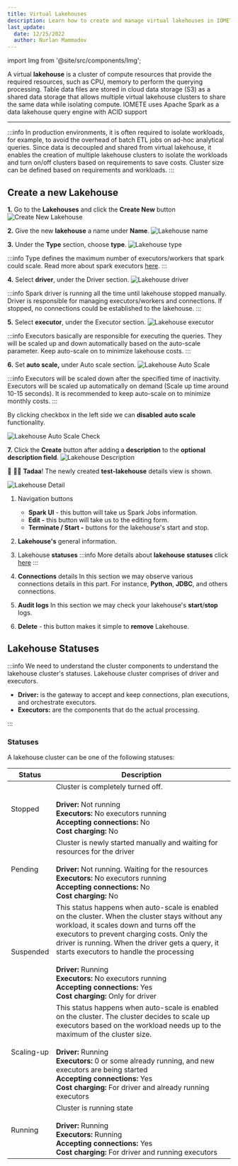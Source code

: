 ```yaml
---
title: Virtual Lakehouses
description: Learn how to create and manage virtual lakehouses in IOMETE, including cluster creation, scaling, and isolation of workloads for optimized performance and cost savings.
last_update:
  date: 12/25/2022
  author: Nurlan Mammadov
---
```


import Img from '@site/src/components/Img';

A virtual **lakehouse** is a cluster of compute resources that provide the required resources, such as CPU, memory to perform the querying processing. Table data files are stored in cloud data storage (S3) as a shared data storage that allows multiple virtual lakehouse clusters to share the same data while isolating compute. IOMETE uses Apache Spark as a data lakehouse query engine with ACID support

---

:::info
In production environments, it is often required to isolate workloads, for example, to avoid the overhead of batch ETL jobs on ad-hoc analytical queries. Since data is decoupled and shared from virtual lakehouse, it enables the creation of multiple lakehouse clusters to isolate the workloads and turn on/off clusters based on requirements to save costs. Cluster size can be defined based on requirements and workloads.
:::

## **Create a new Lakehouse[](https://iomete.com/docs/user-guide/virtual-lakehouses#create-virtual-lakehouse)**

**1.** Go to the **Lakehouses** and click the **Create New** button
<Img src="/img/user-guide/virtual-lakehouse/create-new.png" alt="Create New Lakehouse" />
<br />

**2.** Give the new **lakehouse** a name under **Name**.
<Img src="/img/user-guide/virtual-lakehouse/lakehouse-name.png" alt="Lakehouse name" />
<br />

**3.** Under the **Type** section, choose **type**.
<Img src="/img/user-guide/virtual-lakehouse/lakehouse-type.png" alt="Lakehouse type" />

:::info
Type defines the maximum number of executors/workers that spark could scale. Read more about spark executors [here](https://spark.apache.org/docs/latest/cluster-overview.html).
:::
<br />

**4.** Select **driver**, under the Driver section.
<Img src="/img/user-guide/virtual-lakehouse/lakehouse-driver.png" alt="Lakehouse driver" />

:::info
Spark driver is running all the time until lakehouse stopped manually. Driver is responsible for managing executors/workers and connections. If stopped, no connections could be established to the lakehouse.
:::
<br />

**5.** Select **executor**, under the Executor section.
<Img src="/img/user-guide/virtual-lakehouse/lakehouse-executor.png" alt="Lakehouse executor" />

:::info
Executors basically are responsible for executing the queries. They will be scaled up and down automatically based on the auto-scale parameter. Keep auto-scale on to minimize lakehouse costs.
:::
<br />

**6.** Set **auto scale,** under Auto scale section.
<Img src="/img/user-guide/virtual-lakehouse/lakehouse-autoscale.png" alt="Lakehouse Auto Scale" />

:::info
Executors will be scaled down after the specified time of inactivity. Executors will be scaled up automatically on demand (Scale up time around 10-15 seconds). It is recommended to keep auto-scale on to minimize monthly costs.
:::

By clicking checkbox in the left side we can **disabled** **auto scale** functionality.

<Img src="/img/user-guide/virtual-lakehouse/lakehouse-autoscale-check.png" alt="Lakehouse Auto Scale Check" />
<br />

**7.** Click the **Create** button after adding a **description** to the **optional description field**.
<Img src="/img/user-guide/virtual-lakehouse/lakehouse-desc.png" alt="Lakehouse Description" />
<br />

🎉 🎉🎉 **Tadaa**! The newly created **test-lakehouse** details view is shown.

<Img src="/img/user-guide/virtual-lakehouse/lakehouse-details.png" alt="Lakehouse Detail" />

1.  Navigation buttons
    - **Spark UI** - this button will take us Spark Jobs information.
    - **Edit -** this button will take us to the editing form.
    - **Terminate / Start -** buttons for the lakehouse's start and stop.
2.  **Lakehouse's** general information.
3.  Lakehouse **statuses**
    :::info
    More details about **lakehouse** **statuses** click [here](#lakehouse-statuses)
    :::

4.  **Connections** details
    In this section we may observe various connections details in this part. For instance, **Python**, **JDBC**, and others connections.
5.  **Audit logs**
    In this section we may check your lakehouse's **start**/**stop** logs.

6.  **Delete** - this button makes it simple to **remove** Lakehouse.

## **Lakehouse Statuses[](https://iomete.com/docs/user-guide/virtual-lakehouses#lakehouse-statuses)**

:::info
We need to understand the cluster components to understand the lakehouse cluster's statuses. Lakehouse cluster comprises of driver and executors.

- **Driver:** is the gateway to accept and keep connections, plan executions, and orchestrate executors.
- **Executors:** are the components that do the actual processing.

:::

### Statuses

A lakehouse cluster can be one of the following statuses:

| Status     | Description                                                                                                                                                                                                                                                                                                                                                                                                                             |
| ---------- | --------------------------------------------------------------------------------------------------------------------------------------------------------------------------------------------------------------------------------------------------------------------------------------------------------------------------------------------------------------------------------------------------------------------------------------- |
| Stopped    | Cluster is completely turned off. <br/><br/>**Driver:** Not running<br/>**Executors:** No executors running<br/>**Accepting connections:** No<br/>**Cost charging:** No                                                                                                                                                                                                                                                                 |
| Pending    | Cluster is newly started manually and waiting for resources for the driver<br/><br/>**Driver:** Not running. Waiting for the resources<br/>**Executors:** No executors running<br/>**Accepting connections:** No<br/>**Cost charging:** No                                                                                                                                                                                              |
| Suspended  | This status happens when auto-scale is enabled on the cluster. When the cluster stays without any workload, it scales down and turns off the executors to prevent charging costs. Only the driver is running. When the driver gets a query, it starts executors to handle the processing<br/><br/>**Driver:** Running<br/>**Executors:** No executors running<br/>**Accepting connections:** Yes<br/>**Cost charging:** Only for driver |
| Scaling-up | This status happens when auto-scale is enabled on the cluster. The cluster decides to scale up executors based on the workload needs up to the maximum of the cluster size.<br/><br/>**Driver:** Running<br/>**Executors:** 0 or some already running, and new executors are being started<br/>**Accepting connections:** Yes<br/>**Cost charging:** For driver and already running executors                                           |
| Running    | Cluster is running state<br/><br/>**Driver:** Running<br/>**Executors:** Running<br/>**Accepting connections:** Yes<br/>**Cost charging:** For driver and running executors                                                                                                                                                                                                                                                             |
